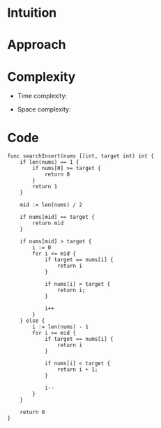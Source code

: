# Intuition
<!-- Describe your first thoughts on how to solve this problem. -->

# Approach
<!-- Describe your approach to solving the problem. -->

# Complexity
- Time complexity:
<!-- Add your time complexity here, e.g. $$O(n)$$ -->

- Space complexity:
<!-- Add your space complexity here, e.g. $$O(n)$$ -->

# Code
```golang []
func searchInsert(nums []int, target int) int {
    if len(nums) == 1 {
        if nums[0] >= target {
            return 0
        }
        return 1
    }

    mid := len(nums) / 2

    if nums[mid] == target {
        return mid
    }

    if nums[mid] > target {
        i := 0
        for i <= mid {
            if target == nums[i] {
                return i
            }

            if nums[i] > target {
                return i;
            }
            
            i++
        }
    } else {
        i := len(nums) - 1         
        for i >= mid {
            if target == nums[i] {
                return i
            }
   
            if nums[i] < target {
                return i + 1;
            }

            i--
        }
    }

    return 0
}
```